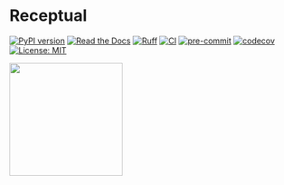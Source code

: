 # Receptual

[![PyPI version](https://img.shields.io/pypi/v/receptual.svg)](https://pypi.org/project/receptual/)
[![Read the Docs](https://readthedocs.org/projects/receptual/badge/?version=latest)](https://receptual.readthedocs.io/)
[![Ruff](https://img.shields.io/endpoint?url=https://raw.githubusercontent.com/astral-sh/ruff/main/assets/badge/v2.json)](https://github.com/astral-sh/ruff)
[![CI](https://github.com/rory-bedford/Receptual/actions/workflows/ci.yml/badge.svg)](https://github.com/rory-bedford/Receptual/actions/workflows/ci.yml)
[![pre-commit](https://img.shields.io/badge/pre--commit-enabled-brightgreen?logo=pre-commit)](https://github.com/pre-commit/pre-commit)
[![codecov](https://codecov.io/gh/rory-bedford/Receptual/graph/badge.svg?token=60S5WLF5PE)](https://codecov.io/gh/rory-bedford/Receptual)
[![License: MIT](https://img.shields.io/badge/License-MIT-yellow.svg)](LICENSE)

<img src="assets/receptive_field.gif" width="200">
